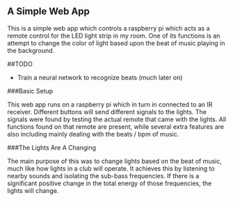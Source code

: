 A Simple Web App
----------------

This is a simple web app which controls a raspberry pi which acts as a
remote control for the LED light strip in my room. One of its functions
is an attempt to change the color of light based upon the beat of music
playing in the background.

##TODO
+ Train a neural network to recognize beats (much later on)

###Basic Setup

This web app runs on a raspberry pi which in turn in connected to an IR
receiver. Different buttons will send different signals to the lights.
The signals were found by testing the actual remote that came with the
lights. All functions found on that remote are present, while several
extra features are also including mainly dealing with the beats / bpm of
music.

###The Lights Are A Changing

The main purpose of this was to change lights based on the beat of music,
much like how lights in a club will operate. It achieves this by listening
to nearby sounds and isolating the sub-bass frequencies. If there is a 
significant positive change in the total energy of those frequencies, the
lights will change.
